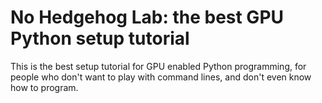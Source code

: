 # No Hedgehog Lab: the best GPU Python setup tutorial
This is the best setup tutorial for GPU enabled Python programming, for people who don't want to play with command lines, and don't even know how to program.

